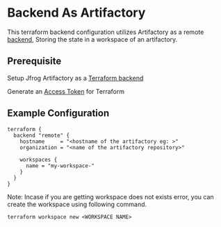 # Backend As Artifactory

This terraform backend configuration utilizes Artifactory as a remote [backend](https://developer.hashicorp.com/terraform/language/settings/backends/remote), Storing the state in a workspace of an artifactory.

## Prerequisite

Setup Jfrog Artifactory as a [Terraform backend](https://jfrog.com/help/r/jfrog-artifactory-documentation/set-up-terraform-backend-repository-to-work-with-artifactory)

Generate an [Access Token](https://jfrog.com/help/r/jfrog-artifactory-documentation/generate-an-access-token-for-terraform?tocId=tR8lXeO2OmLkW06RPIY1IQ) for Terraform

## Example Configuration

```hcl
terraform {
  backend "remote" {
    hostname     = "<hostname of the artifactory eg: >"
    organization = "<name of the artifactory repository>"

    workspaces {
      name = "my-workspace-"
    }
  }
}
```
Note: Incase if you are getting workspace does not exists error, you can create the workspace using following command.

``` terraform workspace new <WORKSPACE NAME> ```